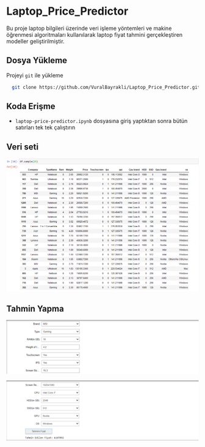 
# Laptop_Price_Predictor

Bu proje laptop bilgileri üzerinde veri işleme yöntemleri ve makine öğrenmesi algoritmaları kullanılarak laptop fiyat tahmini gerçekleştiren modeller geliştirilmiştir.

## Dosya Yükleme

Projeyi `git` ile yükleme 

```bash
  git clone https://github.com/VuralBayrakli/Laptop_Price_Predictor.git
```
## Koda Erişme
- `laptop-price-predictor.ipynb` dosyasına giriş yaptıktan sonra bütün satırları tek tek çalıştırın


## Veri seti

![App Screenshot](https://github.com/VuralBayrakli/Laptop_Price_Predictor/blob/master/screenshots/ss5.png)

## Tahmin Yapma

![App Screenshot](https://github.com/VuralBayrakli/Laptop_Price_Predictor/blob/master/screenshots/ss3.png)

![App Screenshot](https://github.com/VuralBayrakli/Laptop_Price_Predictor/blob/master/screenshots/ss6.png)
